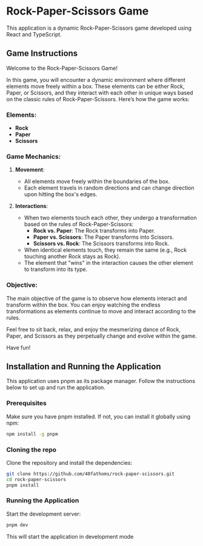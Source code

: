 # Rock-Paper-Scissors Game

This application is a dynamic Rock-Paper-Scissors game developed using React and
TypeScript.

## Game Instructions

Welcome to the Rock-Paper-Scissors Game!

In this game, you will encounter a dynamic environment where different elements
move freely within a box. These elements can be either Rock, Paper, or Scissors,
and they interact with each other in unique ways based on the classic rules of
Rock-Paper-Scissors. Here’s how the game works:

### Elements:

- **Rock**
- **Paper**
- **Scissors**

### Game Mechanics:

1. **Movement**:

   - All elements move freely within the boundaries of the box.
   - Each element travels in random directions and can change direction upon
     hitting the box's edges.

2. **Interactions**:

   - When two elements touch each other, they undergo a transformation based on
     the rules of Rock-Paper-Scissors:
     - **Rock vs. Paper**: The Rock transforms into Paper.
     - **Paper vs. Scissors**: The Paper transforms into Scissors.
     - **Scissors vs. Rock**: The Scissors transforms into Rock.
   - When identical elements touch, they remain the same (e.g., Rock touching
     another Rock stays as Rock).
   - The element that "wins" in the interaction causes the other element to
     transform into its type.

### Objective:

The main objective of the game is to observe how elements interact and transform
within the box. You can enjoy watching the endless transformations as elements
continue to move and interact according to the rules.

Feel free to sit back, relax, and enjoy the mesmerizing dance of Rock, Paper,
and Scissors as they perpetually change and evolve within the game.

Have fun!

## Installation and Running the Application

This application uses pnpm as its package manager. Follow the instructions below
to set up and run the application.

### Prerequisites

Make sure you have pnpm installed. If not, you can install it globally using
npm:

```sh
npm install -g pnpm
```

### Cloning the repo

Clone the repository and install the dependencies:

```sh
git clone https://github.com/40fathoms/rock-paper-scissors.git
cd rock-paper-scissors
pnpm install
```

### Running the Application

Start the development server:

```sh
pnpm dev
```

This will start the application in development mode
